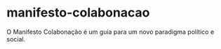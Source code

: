 manifesto-colabonacao
=====================

O Manifesto Colabonação é um guia para um novo paradigma político e social.
